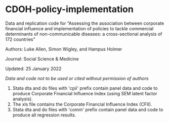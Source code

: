 # CDOH-policy-implementation
Data and replication code for  “Assessing the association between corporate financial influence and implementation of policies to tackle commercial determinants of non-communicable diseases: a cross-sectional analysis of 172 countries”

Authors: Luke Allen, Simon Wigley, and Hampus Holmer

Journal: Social Science & Medicine

Updated: 25 January 2022

*Data and code not to be used or cited without permission of authors*


1. Stata dta and do files with 'cpii' prefix contain panel data and code to produce Corporate Financial Influence Index (using SEM latent factor analysis).
2. The xls file contains the Corporate Financial Influence Index (CFII).
3. Stata dta and do files with 'comm' prefix contain panel data and code to produce all regression results.
